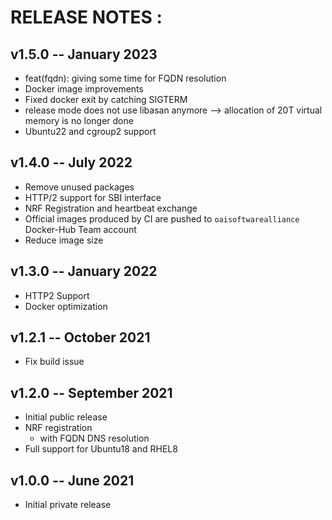 # RELEASE NOTES : #

## v1.5.0 -- January 2023 ##

* feat(fqdn): giving some time for FQDN resolution
* Docker image improvements
* Fixed docker exit by catching SIGTERM
* release mode does not use libasan anymore --> allocation of 20T virtual memory is no longer done
* Ubuntu22 and cgroup2 support

## v1.4.0 -- July 2022 ##

* Remove unused packages
* HTTP/2 support for SBI interface
* NRF Registration and heartbeat exchange
* Official images produced by CI are pushed to `oaisoftwarealliance` Docker-Hub Team account
* Reduce image size

## v1.3.0 -- January 2022 ##

* HTTP2 Support
* Docker optimization

## v1.2.1 -- October 2021 ##

* Fix build issue

## v1.2.0 -- September 2021 ##

* Initial public release
* NRF registration
  - with FQDN DNS resolution
* Full support for Ubuntu18 and RHEL8

## v1.0.0 -- June 2021 ##

* Initial private release
